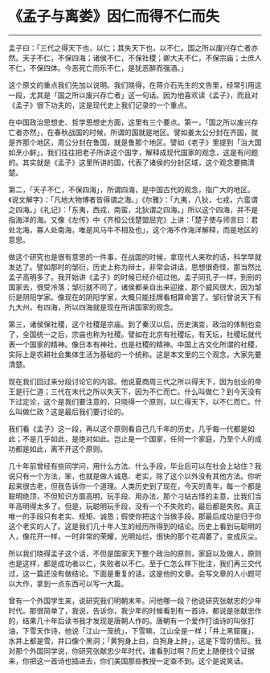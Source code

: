 # 《孟子与离娄》因仁而得不仁而失

------

孟子曰：「三代之得天下也，以仁；其失天下也，以不仁。国之所以废兴存亡者亦然。天子不仁，不保四海；诸侯不仁，不保社稷；卿大夫不仁，不保宗庙；士庶人不仁，不保四体。今恶死亡而乐不仁，是犹恶醉而强酒。」

这个原文的重点我们先加以说明。我们晓得，在蒋介石先生的文告里，经常引用这一段，尤其是「国之所以废兴存亡者」这一句话。因为他喜欢读《孟子》，而且对《孟子》很下功夫的，这是现代史上我们记录的一个重点。

在中国政治思想史、哲学思想史方面，这里有三个要点。第一，「国之所以废兴存亡者亦然」，在春秋战国的时候，所谓的国就是地区。譬如姜太公分封在齐国，就是齐那个地区，周公分封在鲁国，就是鲁那个地区。譬如《老子》里提到「治大国如烹小鲜」，我们往往把老子所讲这个国字，解释成现代国家的观念，这是有问题的。其实就是《孟子》这里所讲的国，代表了诸侯的分封区域，这个观念要搞清楚。

第二，「天子不仁，不保四海」，所谓四海，是中国古代的观念，指广大的地区。《说文解字》：「凡地大物博者皆得谓之海。」《尔雅》：「九夷，八狄，七戎，六蛮谓之四海。」《礼记》：「东夷，西戎，南蛮，北狄谓之四海。」所以这个四海，并不是指海洋的海。又像《左传》中《齐桓公伐楚盟屈完》上讲：「楚子使与师言曰：君处北海，寡人处南海，唯是风马牛不相及也」，这个海不作海洋解释，而是地区的意思。

做这个研究也是很有意思的一件事，在战国的时候，拿现代人来吹的话，科学早就发达了。譬如那时的邹衍，历史上称为辩士，非常会讲话，思想很奇怪，那当然比孟子高明多了。我开始讲《孟子》的时候已经介绍过他。孟子同孔子一样，到别的国家去，很受冷落；邹衍就不同了，诸侯都亲自出来迎接，那个威风很大，因为邹衍是阴阳学家。像现在的阴阳学家，大概只能挂牌看相算命罢了。邹衍曾说天下有九大州，有四海，所以四海就是现在所讲国家的观念。

第三，诸侯保社稷，这个社稷是宗庙。到了秦汉以后，历史演变，政治的体制也变了，全国统一之后，宗庙也称为社稷。譬如在北京有社稷坛，有天坛，社稷坛就代表一个国家的精神。像日本有神社，也是社稷的精神。中国上古文化所谓的社稷，实际上是农耕社会集体生活为基础的一个统称。这是本文里的三个观念，大家先要清楚。

现在我们回过来分段讨论它的内容。他说夏商周三代之所以得天下，因为创业的帝王是行仁道；三代在末代之所以失天下，因为不仁而亡。什么叫做仁？到今天没有下过定论，这个是我们要注意的，只晓得一个原则，以仁得天下，以不仁而亡。什么叫做仁政？这是最后我们要讨论的。

我们看《孟子》这一段，再以这个原则看自己几千年的历史，几乎每一代都是如此；不是几乎如此，是绝对如此。岂止是一个国家，任何一个家庭，乃至个人的成功都是如此，离不开这个原则。

几十年前曾经有些同学问，用什么方法、什么手段，毕业后可以在社会上站住？我说只有一个方法，笨，也就是做人诚恳、老实，除了这个以外没有其他方法。你听起来很古老，但我告诉你一个道理。人类历史到了现在，今天的青年，每一个都是聪明绝顶，不但知识方面高明，玩手段、用办法，那个刁钻古怪的主意，比我们当年高明得太多了。但是，玩聪明玩手段，没有一个不失败的，最后都是失败。真正唯一的手段只有老实、规矩、诚恳；假使你把这个当做手段，那最后成功是归于你这个老实的人了。这是我们几十年人生的经历所得到的结论。历史上看到玩聪明的人，像花开一样，一时非常的荣耀，光明灿烂，很快的那个花凋萎了，变成灰尘。

所以我们晓得孟子这个话，不但是国家天下整个政治的原则，家庭以及做人，原则也是这样，都是成功者以仁，失败者以不仁。至于仁怎么样下批注，我们再三交代过，这一篇还没有做结论。下面是重复的话，这是他的文章。会写文章的人小题可以大作，拿到一点东西可以写一大篇。

曾有一个外国学生来，说研究我们明朝末年。问他哪一段？他说研究张献忠的少年时代。那很简单了，我说，告诉你，我少年的时候看到有一首诗，都说是张献忠作的，结果几十年后读书我才发现是唐朝人作的。唐朝有一个爱作打油诗的叫张打油，下雪天作诗，他说「江山一笼统」，下雪嘛，江山全是一样；「井上黑窟窿」，水井上都是雪，井口像个黑洞；「黄狗身上白，白狗身上肿」，这是下雪的情形。我对那个外国同学说，你研究张献忠少年时代，谁看到过啊？历史上随便找个证据来，你把这一首诗也插进去，你们美国那些教授一定查不到。这个是说笑话。

